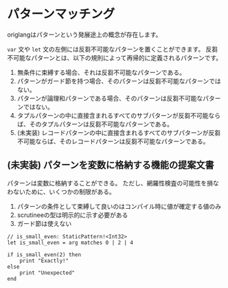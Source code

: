 # パターンマッチング
origlangはパターンという発展途上の概念が存在します。

`var` 文や `let` 文の左側には反芻不可能なパターンを置くことができます。
反芻不可能なパターンとは、以下の規則によって再帰的に定義されるパターンです。

1. 無条件に束縛する場合、それは反芻不可能なパターンである。
2. パターンがガード節を持つ場合、そのパターンは反芻不可能なパターンではない。
3. パターンが論理和パターンである場合、そのパターンは反芻不可能なパターンではない。
4. タプルパターンの中に直接含まれるすべてのサブパターンが反芻不可能ならば、そのタプルパターンは反芻不可能なパターンである。
5. (未実装) レコードパターンの中に直接含まれるすべてのサブパターンが反芻不可能ならば、そのレコードパターンは反芻不可能なパターンである。

## (未実装) パターンを変数に格納する機能の提案文書

パターンは変数に格納することができる。
ただし、網羅性検査の可能性を損なわないために、いくつかの制限がある。

1. パターンの条件として束縛して良いのはコンパイル時に値が確定する値のみ
2. scrutineeの型は明示的に示す必要がある
3. ガード節は使えない

```origlang
// is_small_even: StaticPattern!<Int32>
let is_small_even = arg matches 0 | 2 | 4

if is_small_even(2) then
    print "Exactly!"
else
    print "Unexpected"
end
```
